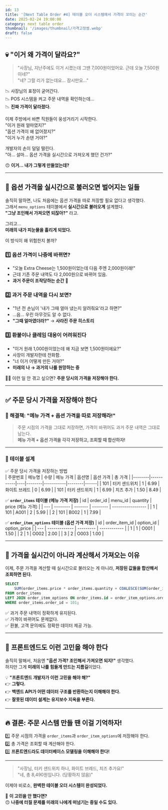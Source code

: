 ```yaml
---
id: 13
title: '[Next Table Order #4] 테이블 오더 시스템에서 가격이 꼬이는 순간'
date: 2025-02-24 19:00:00
category: next table order
thumbnail: '/images/thumbnail/가격고정썸.webp'
draft: false
---
```


## **💀 "이거 왜 가격이 달라요?"**

> "사장님, 지난주에도 이거 시켰는데 그땐 7,000원이었어요. 근데 오늘 7,500원이네?"  
> "네? 그럴 리가 없는데요… 잠시만요…"

📉 사장님의 표정이 굳어간다.  
📉 POS 시스템을 켜고 주문 내역을 확인하는데…  
📉 **진짜 가격이 달라졌다.**

이제 주방에서 바쁜 직원들이 웅성거리기 시작한다.  
"이거 원래 얼마였지?"  
"옵션 가격이 왜 없어졌지?"  
"이거 누가 손댄 거야?"

개발자의 손이 덜덜 떨린다.  
"아… 설마… 옵션 가격을 실시간으로 가져오게 했던 건가?"

🙃 **이거… 내가 그렇게 만들었는데?**

---

## **🚨 옵션 가격을 실시간으로 불러오면 벌어지는 일들**

솔직히 말하면, 나도 처음에는 옵션 가격을 따로 저장할 필요 없다고 생각했다.  
그래서 `menu_options` 테이블에서 **실시간으로 불러오게** 설계했다.  
**"그냥 조인해서 가져오면 되잖아?"** 라고.

그리고…  
**미래의 내가 피눈물을 흘리게 되었다.**

이 방식이 왜 위험한지 볼까?

### 1️⃣ **옵션 가격이 나중에 바뀌면?**

- "오늘 Extra Cheese는 1,500원이었는데 다음 주엔 2,000원이래!"
- 근데 기존 주문 내역도 다 2,000원으로 바뀌어 있음.
- **과거 주문이 조작당하는 순간** 🫠

### 2️⃣ **과거 주문 내역을 다시 보면?**

- "1년 전 손님이 '내가 그때 얼마 냈는지 알려줘요'라고 하면?"
- …음… 우린 아무것도 알 수 없다.
- **"그때 얼마였더라?"** → **사라진 주문 히스토리**

### 3️⃣ **환불이나 클레임 대응이 어려워진다**

- "이거 원래 1,000원이었는데 왜 지금 보면 1,500원이에요?"
- 사장이 개발자한테 전화함.
- "너 이거 어떻게 만든 거야?"
- **미래의 나 → 과거의 나를 원망하는 중**

🙅‍♂️ 이런 일 안 겪고 싶으면? **주문 당시의 가격을 저장해야 한다.**

---

## **✅ 주문 당시 가격을 저장해야 한다**

### **🎯 해결책: "메뉴 가격 + 옵션 가격을 따로 저장해라!"**

> 주문 시점의 가격을 그대로 저장하면, 가격이 바뀌어도 과거 주문 내역은 그대로 남는다.  
> **메뉴 가격 + 옵션 가격을 각각 저장하고, 조회할 때 합산하자!**

---

### **📌 테이블 설계**

✅ 주문 당시 가격을 저장하는 방법  
| 주문번호 | 메뉴명 | 수량 | 메뉴 가격 | 옵션명 | 옵션 가격 | 총 가격 |
|--------|-----------|----|--------|-----------|--------|------|
| 101 | 터키 샌드위치 | 1 | 6.99 | 화이트 브레드 | 0 | 6.99 |
| 101 | 터키 샌드위치 | 1 | 6.99 | 치즈 추가 | 1.50 | 8.49 |

✅ **`order_items` 테이블 (메뉴 가격 저장)**
| id | order_id | menu_id | quantity | price (메뉴 가격) |
| --- | -------- | ------- | -------- | ----------------- |
| 1 | 101 | A001 | 2 | 5.99 |
| 2 | 101 | B002 | 1 | 7.99 |

✅ **`order_item_options` 테이블 (옵션 가격 저장)**
| id | order_item_id | option_id | option_price |
| --- | ------------- | --------- | ------------ |
| 1 | 1 | O001 | 1.50 |
| 2 | 1 | O002 | 2.00 |
| 3 | 2 | O003 | 1.00 |

---

## **🧠 가격을 실시간이 아니라 계산해서 가져오는 이유**

이제, 주문 가격을 계산할 때 실시간으로 불러오는 게 아니라, **저장된 값들을 합산해서 조회하면 된다.**

```sql
SELECT
    SUM(order_items.price * order_items.quantity + COALESCE(SUM(order_item_options.option_price), 0)) AS total_price
FROM order_items
LEFT JOIN order_item_options ON order_items.id = order_item_options.order_item_id
WHERE order_items.order_id = 101;
```

✅ 과거 주문 내역이 정확하게 유지된다.  
✅ 가격이 바뀌어도 문제없다.  
✅ 환불, 고객 문의에도 정확한 데이터 제공 가능.

---

## **🚀 프론트엔드도 이런 고민을 해야 한다**

솔직히 말해서, 처음엔 **"옵션 가격? 조인해서 가져오면 되지!"** 생각했다.  
하지만 그게 **미래의 나를 힘들게 만드는 지름길**이었다.

💡 **"프론트엔드 개발자가 이런 고민을 해야 해?"**  
👉 **그렇다.**  
👉 **백엔드 API가 어떤 데이터 구조를 반환하는지 이해해야 한다.**  
👉 **잘못된 데이터 설계는 유지보수 지옥을 부른다.**

---

## **🔥 결론: 주문 시스템 만들 땐 이걸 기억하자!**

1️⃣ 주문 시점의 가격을 `order_items`과 `order_item_options`에 저장해야 한다.  
2️⃣ 총 가격은 조회할 때 계산해야 한다.  
3️⃣ **프론트엔드라도 데이터베이스 모델링을 이해해야 한다!**

---

> "사장님, 터키 샌드위치 하나, 화이트 브레드, 치즈 추가요!"  
> "네, 총 8,490원입니다. (당황하지 않음)"

이제야 비로소, **완벽한 테이블 오더 시스템이 완성되었다.**

🚀 **이 고민을 안 했다면?**  
🙃 **나중에 터질 문제를 미래의 나에게 떠넘기는 중일 수도 있다.**
